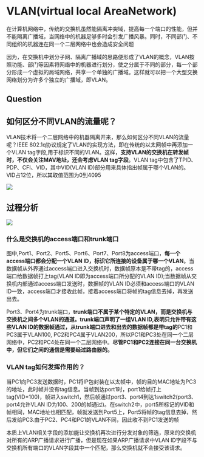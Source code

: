 # VLAN(virtual local AreaNetwork)

在计算机网络中，传统的交换机虽然能隔离冲突域，提高每一个端口的性能，但并不能隔离广播域，当网络中的机器足够多时会引发广播风暴。同时，不同部门、不同组织的机器连在同一个二层网络中也会造成安全问题

因为，在交换机中划分子网、隔离广播域的思路便形成了VLAN的概念，VLAN按照功能、部门等因素将网络中的机器进行划分，使之分属于不同的部分，每一个部分形成一个虚拟的局域网络，共享一个单独的广播域。这样就可以把一个大型交换网络划分为许多个独立的广播域，即VLAN。

## Question



## 如何区分不同VLAN的流量呢？

VLAN技术将一个二层网络中的机器隔离开来，那么如何区分不同VLAN的流量呢？IEEE 802.1q协议规定了VLAN的实现方法，即在传统的以太网帧中再添加一个VLAN tag字段,用于标识不同的VLAN。这样，**支持VLAN的交换机在转发帧时，不仅会关注MAV地址，还会考虑VLAN tag字段**。VLAN tag中包含了TPID、PDP、CFI、VID，其中VID(VLAN ID)部分用来具体指出帧属于哪个VLAN的。VID占12位，所以其取值范围为0到4095

![](https://img-blog.csdnimg.cn/img_convert/0a75b419995199664eabd3dd8432244c.png)

## 过程分析


![](https://img-blog.csdnimg.cn/1f9852ddc5754ea3903030dec045f349.png?x-oss-process=image/watermark,type_d3F5LXplbmhlaQ,shadow_50,text_Q1NETiBATXl5U29waGlh,size_20,color_FFFFFF,t_70,g_se,x_16)


### 什么是交换机的access端口和trunk端口

图中,Port1、Port2、Port5、Port6、Port7、Port8为access端口，**每一个access端口都会分配一个VLAN ID，标识它所连接的设备属于哪一个VLAN**。当数据帧从外界通过access端口进入交换机时，数据帧原本是不带tag的，access端口给数据帧打上tag(VLAN ID即为access端口所分配的VLAN ID);当数据帧从交换机内部通过access端口发送时，数据帧的VLAN ID必须和access端口的VLAN ID一致，access端口才接收此帧，接着access端口将帧的tag信息去掉，再发送出去。

Port3、Port4为trunk端口，**trunk端口不属于某个特定的VLAN，而是交换机与交换机之间多个VLAN的通道。trunk端口声明了一组VLAN ID,表明只允许带有这些VLAN  ID的数据帧通过，从trunk端口进去和出去的数据帧都是带tag的**PC1和PC3属于VLAN100, PC2和PC4属于VLAN200，所以PC1和PC3处在同一个二层网络中，PC2和PC4处在同一个二层网络中。**尽管PC1和PC2连接在同一台交换机中，但它们之间的通信是需要经过路由器的。**

### VLAN tag如何发挥作用的？

当PC1向PC3发送数据时，PC1将IP包封装在以太帧中，帧的目的MAC地址为PC3的地址，此时帧并没有tag信息。当帧到达port1时，port1给帧打上tag(VID=100)，帧进入switch1，然后帧通过port3、port4到达1switch2(port3、port4允许VLAN ID为100、200的帧通过)。在switch2中，port5所标记的VID和帧相同，MAC地址也相匹配，帧就发送到Port5上，Port5将帧的tag信息去掉，然后发给PC3.由于PC2、PC4和PC1的VLAN不同，因此收不到PC1发送的帧

本质上VLAN相关字段的添加能让交换机再次进行分发对象的筛选，原来的交换机对所有的ARP广播请求进行广播，但是现在如果ARP广播请求中VLAN ID字段不与交换机所有端口的VLAN字段其中一个匹配，那么交换机就不会接受该请求。